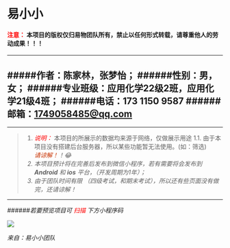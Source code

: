 # 易小小
#### <font style=color:red> 注意：</font> 本项目的版权仅归易物团队所有，禁止以任何形式转载，请尊重他人的劳动成果！！！</font>
---
#####作者：陈家林，张梦怡；
######性别：男，女；
######专业班级：应用化学22级2班，应用化学21级4班；
######电话：173 1150 9587
######邮箱：1749058485@qq.com
---
---
> 1. <font style=color:red><em>说明：</em> </font>本项目的所展示的数据均来源于网络，仅做展示用途
1.1. 由于本项目没有搭建后台服务器，所以某些功能暂无法使用。(如：筛选)  
<font style=color:rgb(200,50,1)><em> 请谅解！<em></font>！:joy:
>   2. 本项目预计将在完善后发布到微信小程序，若有需要将会发布到  **Android** 和 **ios** 平台，（开发周期为1年）；
>   3. 由于团队时间有限 （四级考试，和期末考试），所以还有些页面没有做完，还请谅解！
---

######若要预览项目可  <font style=color:red>扫描</font> 下方小程序码



<image src = "QR_code.png"> </image>



来自：易小小团队
                                       